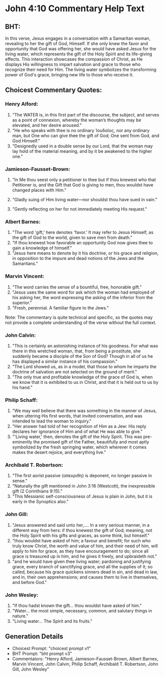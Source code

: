 # John 4:10 Commentary Help Text

## BHT:
In this verse, Jesus engages in a conversation with a Samaritan woman, revealing to her the gift of God, Himself. If she only knew the favor and opportunity that God was offering her, she would have asked Jesus for the living water, which represents the gift of the Holy Spirit and its life-giving effects. This interaction showcases the compassion of Christ, as He displays His willingness to impart salvation and grace to those who recognize their need for Him. The living water symbolizes the transforming power of God's grace, bringing new life to those who receive it.

## Choicest Commentary Quotes:
### Henry Alford:
1. "The WATER is, in this first part of the discourse, the subject, and serves as a point of connexion, whereby the woman’s thoughts may be elevated, and her desire aroused."
2. "He who speaks with thee is no ordinary Ἰουδαῖος, nor any ordinary man, but One who can give thee the gift of God; One sent from God, and God Himself."
3. "Designedly used in a double sense by our Lord, that the woman may lay hold of the material meaning, and by it be awakened to the higher one."

### Jamieson-Fausset-Brown:
1. "In Me thou seest only a petitioner to thee but if thou knewest who that Petitioner is, and the Gift that God is giving to men, thou wouldst have changed places with Him." 

2. "Gladly suing of Him living water—nor shouldst thou have sued in vain." 

3. "Gently reflecting on her for not immediately meeting His request."

### Albert Barnes:
1. "The word 'gift,' here denotes 'favor.' It may refer to Jesus Himself, as the gift of God to the world, given to save men from death."
2. "If thou knewest how favorable an opportunity God now gives thee to gain a knowledge of himself."
3. "Jesus here means to denote by it his doctrine, or his grace and religion, in opposition to the impure and dead notions of the Jews and the Samaritans."

### Marvin Vincent:
1. "The word carries the sense of a bountiful, free, honorable gift." 
2. "Jesus uses the same word for ask which the woman had employed of his asking her, the word expressing the asking of the inferior from the superior."
3. "Fresh, perennial. A familiar figure to the Jews."

Note: The commentary is quite technical and specific, so the quotes may not provide a complete understanding of the verse without the full context.

### John Calvin:
1. "This is certainly an astonishing instance of his goodness. For what was there in this wretched woman, that, from being a prostitute, she suddenly became a disciple of the Son of God? Though in all of us he has displayed a similar instance of his compassion."
2. "The Lord showed us, as in a model, that those to whom he imparts the doctrine of salvation are not selected on the ground of merit."
3. "The only true and profitable knowledge of the grace of God is, when we know that it is exhibited to us in Christ, and that it is held out to us by his hand."

### Philip Schaff:
1. "We may well believe that there was something in the manner of Jesus, when uttering His first words, that invited conversation, and was intended to lead the woman to inquiry."
2. "Her answer had told of her recognition of Him as a Jew: His reply declares her ignorance of Him and of what He was able to give."
3. "'Living water,' then, denotes the gift of the Holy Spirit. This was pre-eminently the promised gift of the Father, beautifully and most aptly symbolized by the fresh springing water, which wherever it comes makes the desert rejoice, and everything live."

### Archibald T. Robertson:
1. "The first aorist passive (απεκριθη) is deponent, no longer passive in sense." 
2. "Naturally the gift mentioned in John 3:16 (Westcott), the inexpressible gift (2 Corinthians 9:15)." 
3. "This Messianic self-consciousness of Jesus is plain in John, but it is early in the Synoptics also."

### John Gill:
1. "Jesus answered and said unto her,.... In a very serious manner, in a different way from hers: if thou knewest the gift of God; meaning, not the Holy Spirit with his gifts and graces, as some think, but himself."
2. "thou wouldst have asked of him; a favour and benefit; for such who truly know Christ, the worth and value of him, and their need of him, will apply to him for grace, as they have encouragement to do; since all grace is treasured up in him, and he gives it freely, and upbraideth not."
3. "and he would have given thee living water; pardoning and justifying grace, every branch of sanctifying grace, and all the supplies of it; so called, because his grace quickens sinners dead in sin, and dead in law, and in, their own apprehensions; and causes them to live in themselves, and before God."

### John Wesley:
1. "If thou hadst known the gift... thou wouldst have asked of him." 
2. "Water... the most simple, necessary, common, and salutary things in nature."
3. "Living water... The Spirit and its fruits."


## Generation Details
- Choicest Prompt: "choicest prompt v1"
- BHT Prompt: "bht prompt v3"
- Commentators: "Henry Alford, Jamieson-Fausset-Brown, Albert Barnes, Marvin Vincent, John Calvin, Philip Schaff, Archibald T. Robertson, John Gill, John Wesley"
